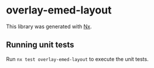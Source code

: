 # overlay-emed-layout

This library was generated with [Nx](https://nx.dev).

## Running unit tests

Run `nx test overlay-emed-layout` to execute the unit tests.
